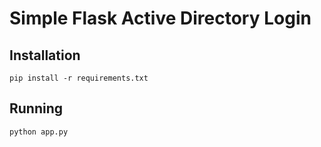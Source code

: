 Simple Flask Active Directory Login
===================================


Installation
------------

    pip install -r requirements.txt


Running
-------

    python app.py